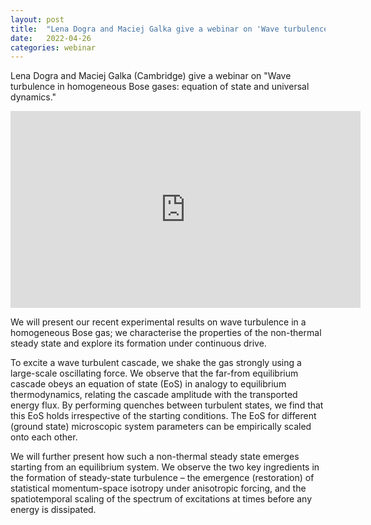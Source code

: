 ```yaml
---
layout: post
title:  "Lena Dogra and Maciej Galka give a webinar on 'Wave turbulence in homogeneous Bose gases: equation of state and universal dynamics' at 4pm UK time"
date:   2022-04-26
categories: webinar
---
```

Lena Dogra and Maciej Galka (Cambridge) give a webinar on "Wave turbulence in homogeneous Bose gases: equation of state and universal dynamics."

<iframe width="560" height="315" src="https://www.youtube.com/embed/Dk1RV8oQFfI" title="YouTube video player" frameborder="0" allow="accelerometer; autoplay; clipboard-write; encrypted-media; gyroscope; picture-in-picture" allowfullscreen></iframe>

We will present our recent experimental results on wave turbulence in a homogeneous Bose gas; we characterise the properties of the non-thermal steady state and explore its formation under continuous drive.

To excite a wave turbulent cascade, we shake the gas strongly using a large-scale oscillating force. We observe that the far-from equilibrium cascade obeys an equation of state (EoS) in analogy to equilibrium thermodynamics, relating the cascade amplitude with the transported energy flux. By performing quenches between turbulent states, we find that this EoS holds irrespective of the starting conditions. The EoS for different (ground state) microscopic system parameters can be empirically scaled onto each other. 

We will further present how such a non-thermal steady state emerges starting from an equilibrium system. We observe the two key ingredients in the formation of steady-state turbulence – the emergence (restoration) of statistical momentum-space isotropy under anisotropic forcing, and the spatiotemporal scaling of the spectrum of excitations at times before any energy is dissipated.
